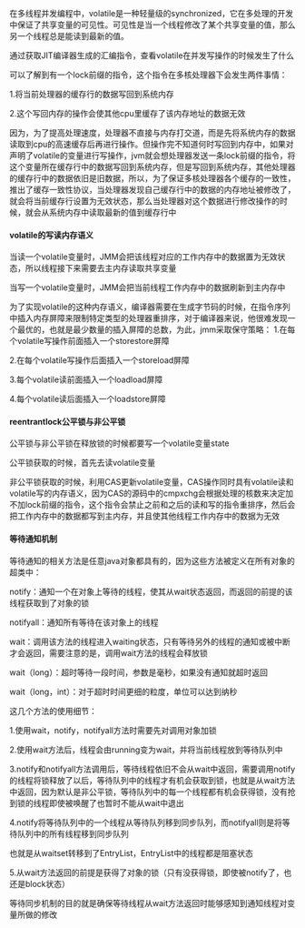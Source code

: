 在多线程并发编程中，volatile是一种轻量级的synchronized，它在多处理的开发中保证了共享变量的可见性。可见性是当一个线程修改了某个共享变量的值，那么另一个线程总是能读到最新的值。

通过获取JIT编译器生成的汇编指令，查看volatile在并发写操作的时候发生了什么

可以了解到有一个lock前缀的指令，这个指令在多核处理器下会发生两件事情：

1.将当前处理器的缓存行的数据写回到系统内存

2.这个写回内存的操作会使其他cpu里缓存了该内存地址的数据无效

因为，为了提高处理速度，处理器不直接与内存打交道，而是先将系统内存的数据读取到cpu的高速缓存后再进行操作。但操作完不知道何时写回到内存中，如果对声明了volatile的变量进行写操作，jvm就会想处理器发送一条lock前缀的指令，将这个变量所在缓存行中的数据写回到系统内存，但是写回到系统内存，其他处理器的缓存行中的数据依旧是旧数据，所以，为了保证多核处理器各个缓存的一致性，推出了缓存一致性协议，当处理器发现自己缓存行中的数据的内存地址被修改了，就会将当前缓存行设置为无效状态，那么当处理器对这个数据进行修改操作的时候，就会从系统内存中读取最新的值到缓存行中

#### volatile的写读内存语义

当读一个volatile变量时，JMM会把该线程对应的工作内存中的数据置为无效状态，所以线程接下来需要去主内存读取共享变量

当写一个volatile变量时，JMM会把当前线程工作内存中的数据刷新到主内存中

为了实现volatile的这种内存语义，编译器需要在生成字节码的时候，在指令序列中插入内存屏障来限制特定类型的处理器重排序，对于编译器来说，他很难发现一个最优的，也就是最少数量的插入屏障的总数，为此，jmm采取保守策略：
1.在每个volatile写操作前面插入一个storestore屏障

2.在每个volatile写操作后面插入一个storeload屏障

3.每个volatile读前面插入一个loadload屏障

4.每个volatile读后面插入一个loadstore屏障

#### reentrantlock公平锁与非公平锁

公平锁与非公平锁在释放锁的时候都要写一个volatile变量state

公平锁获取的时候，首先去读volatile变量

非公平锁获取的时候，利用CAS更新volatile变量，CAS操作同时具有volatile读和volatile写的内存语义，因为CAS的源码中的cmpxchg会根据处理的核数来决定加不加lock前缀的指令，这个指令会禁止之前和之后的读和写的指令重排序，然后会把工作内存中的数据都写到主内存，并且使其他线程工作内存中的数据为无效

#### 等待通知机制

等待通知的相关方法是任意java对象都具有的，因为这些方法被定义在所有对象的超类中：

notify：通知一个在对象上等待的线程，使其从wait状态返回，而返回的前提的该线程获取到了对象的锁

notifyall：通知所有等待在该对象上的线程

wait：调用该方法的线程进入waiting状态，只有等待另外的线程的通知或被中断才会返回，需要注意的是，调用wait方法的线程会释放锁

wait（long）：超时等待一段时间，参数是毫秒，如果没有通知就超时返回

wait（long，int）：对于超时时间更细的粒度，单位可以达到纳秒

这几个方法的使用细节：

1.使用wait，notify，notifyall方法时需要先对调用对象加锁

2.使用wait方法后，线程会由running变为wait，并将当前线程放到等待队列中

3.notify和notifyall方法调用后，等待线程依旧不会从wait中返回，需要调用notify的线程将锁释放了以后，等待队列中的线程才有机会获取到锁，也就是从wait方法中返回，因为默认是非公平锁，等待队列中的每一个线程都有机会获得锁，没有抢到锁的线程即使被唤醒了也暂时不能从wait中退出

4.notify将等待队列中的一个线程从等待队列移到同步队列，而notifyall则是将等待队列中的所有线程移到同步队列

也就是从waitset转移到了EntryList，EntryList中的线程都是阻塞状态

5.从wait方法返回的前提是获得了对象的锁（只有没获得锁，即使被notify了，也还是block状态）

等待同步机制的目的就是确保等待线程从wait方法返回时能够感知到通知线程对变量所做的修改


